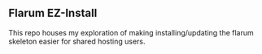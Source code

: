 ## Flarum EZ-Install

This repo houses my exploration of making installing/updating the flarum skeleton easier for shared hosting users.